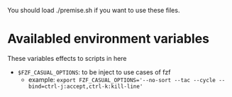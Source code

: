 You should load ./premise.sh if you want to use these files.

# Availabled environment variables
These variables effects to scripts in here
- `$FZF_CASUAL_OPTIONS`: to be inject to use cases of fzf
    - example: `export FZF_CASUAL_OPTIONS='--no-sort --tac --cycle --bind=ctrl-j:accept,ctrl-k:kill-line'`
